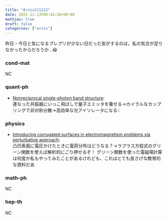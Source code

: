 ```yaml
---
title: "Arxiv211112"
date: 2021-11-13T09:43:26+09:00
mathjax: true
draft: false
categories: ["arxiv"]
---
```

昨日・今日と気になるプレプリが少ない日だった気がするのは，私の気合が足りなかったからだろうか...😷
### cond-mat
NC

### quant-ph
- [Nonreciprocal single-photon band structure](https://arxiv.org/abs/2111.06104):  
連なった共振器にいっこ飛ばしで量子エミッタを乗せる→カイラルなカップリングで非対称分散→高効率な光アイソレータになる💡


### physics
- [Introducing corrugated surfaces in electromagnetism problems via perturbative approach](https://arxiv.org/abs/2111.06344):  
凸凹表面に電圧かけたときに電荷分布はどうなる？→ラプラス方程式のグリーン関数を使えば解析的にごり押せるぞ！
グリーン関数を使った電磁場計算は何度か私もやってみたことがあるけれども、これはとても良さげな教育的な資料だあ


### math-ph
NC


### hep-th
NC

